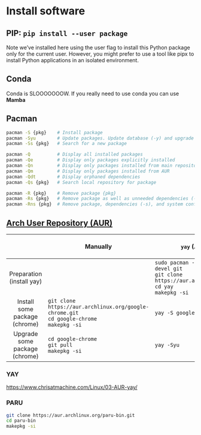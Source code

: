# Install software


## PIP: `pip install --user package`

Note we’ve installed here using the user flag to install this Python package only for the current user. However, you might prefer to use a tool like pipx to install Python applications in an isolated environment.

## Conda

Conda is SLOOOOOOOW. If you really need to use conda you can use **Mamba**


## Pacman

```bash
pacman -S {pkg}    # Install package
pacman -Syu        # Update packages. Update database (-y) and upgrade packages (-u)
pacman -Ss {pkg}   # Search for a new package

pacman -Q          # Display all installed packages
pacman -Qe         # Display only packages explicitly installed
pacman -Qn         # Display only packages installed from main repositories
pacman -Qm         # Display only packages installed from AUR
pacman -Qdt        # Display orphaned dependencies
pacman -Qs {pkg}   # Search local repository for package

pacman -R {pkg}    # Remove package {pkg}
pacman -Rs {pkg}   # Remove package as well as unneeded dependencies (-s)
pacman -Rns {pkg}  # Remove package, dependencies (-s), and system config files (-n)
```




## [Arch User Repository (AUR)](https://aur.archlinux.org/packages)

|                                     | Manually           | `yay` (AUR Helper) | `pamac` (AUR Helper) |
|:-----------------------------------:|--------------------|--------------------|----------------------|
| Preparation<br>(install yay)        |                    | `sudo pacman -S --needed base-devel git`<br>`git clone https://aur.archlinux.org/yay.git`<br>`cd yay`<br>`makepkg -si` | Default in manjaro |
| Install<br>some package<br>(chrome) | `git clone https://aur.archlinux.org/google-chrome.git`<br>`cd google-chrome`<br>`makepkg -si` | `yay -S google-chrome` | `pamac install google-chrome` |
| Upgrade<br>some package<br>(chrome) | `cd google-chrome`<br>`git pull`<br>`makepkg -si` | `yay -Syu` | `pamac upgrade -a` |


### YAY

https://www.chrisatmachine.com/Linux/03-AUR-yay/


### PARU

```bash
git clone https://aur.archlinux.org/paru-bin.git
cd paru-bin
makepkg -si
```